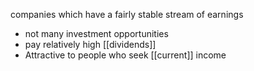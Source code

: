companies which have a fairly stable stream of earnings
- not many investment opportunities
- pay relatively high [[dividends]]
- Attractive to people who seek [[current]] income